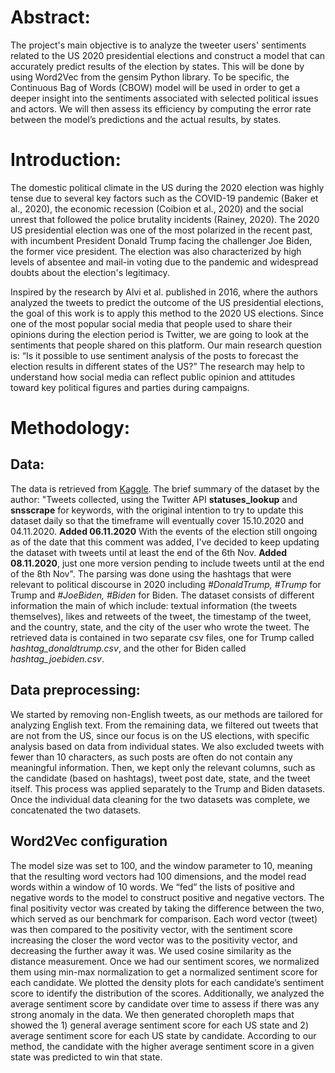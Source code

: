 # Abstract:
The project's main objective is to analyze the tweeter users' sentiments related to the US 2020 presidential elections and construct a model that can accurately predict results of the election by states. This will be done by using Word2Vec from the gensim Python library. To be specific, the Continuous Bag of Words (CBOW) model will be used in order to get a deeper insight into the sentiments associated with selected political issues and actors. We will then assess its efficiency by computing the error rate between the model’s predictions and the actual results, by states.

# Introduction:
The domestic political climate in the US during the 2020 election was highly tense due to several key factors such as the COVID-19 pandemic (Baker et al., 2020), the economic recession (Coibion et al., 2020) and the social unrest that followed the police brutality incidents (Rainey, 2020). The 2020 US presidential election was one of the most polarized in the recent past, with incumbent President Donald Trump facing the challenger Joe Biden, the former vice president. The election was also characterized by high levels of absentee and mail-in voting due to the pandemic and widespread doubts about the election's legitimacy.

Inspired by the research by Alvi et al. published in 2016, where the authors analyzed the tweets to predict the outcome of the US presidential elections, the goal of this work is to apply this method to the 2020 US elections. Since one of the most popular social media that people used to share their opinions during the election period is Twitter, we are going to look at the sentiments that people shared on this platform. Our main research question is: “Is it possible to use sentiment analysis of the posts to forecast the election results in different states of the US?” The research may help to understand how social media can reflect public opinion and attitudes toward key political figures and parties during campaigns.

# Methodology:
## Data:
The data is retrieved from [Kaggle](https://www.kaggle.com/datasets/manchunhui/us-election-2020-tweets).
The brief summary of the dataset by the author: "Tweets collected, using the Twitter API **statuses_lookup** and **snsscrape** for keywords, with the original intention to try to update this dataset daily so that the timeframe will eventually cover 15.10.2020 and 04.11.2020. **Added 06.11.2020** With the events of the election still ongoing as of the date that this comment was added, I've decided to keep updating the dataset with tweets until at least the end of the 6th Nov. **Added 08.11.2020**, just one more version pending to include tweets until at the end of the 8th Nov".
The parsing was done using the hashtags that were relevant to political discourse in 2020 including _#DonaldTrump, #Trump_ for Trump and _#JoeBiden, #Biden_ for Biden. The dataset consists of different information the main of which include: textual information (the tweets themselves), likes and retweets of the tweet, the timestamp of the tweet, and the country, state, and the city of the user who wrote the tweet. The retrieved data is contained in two separate csv files, one for Trump called _hashtag_donaldtrump.csv_, and the other for Biden called _hashtag_joebiden.csv_.

## Data preprocessing:
We started by removing non-English tweets, as our methods are tailored for analyzing English text. From the remaining data, we filtered out tweets that are not from the US, since our focus is on the US elections, with specific analysis based on data from individual states. We also excluded tweets with fewer than 10 characters, as such posts are often do not contain any meaningful information. Then, we kept only the relevant columns, such as the candidate (based on hashtags), tweet post date, state, and the tweet itself. This process was applied separately to the Trump and Biden datasets. Once the individual data cleaning for the two datasets was complete, we concatenated the two datasets.

## Word2Vec configuration
The model size was set to 100, and the window parameter to 10, meaning that the resulting word vectors had 100 dimensions, and the model read words within a window of 10 words. We “fed” the lists of positive and negative words to the model to construct positive and negative vectors. The final positivity vector was created by taking the difference between the two, which served as our benchmark for comparison.
Each word vector (tweet) was then compared to the positivity vector, with the sentiment score increasing the closer the word vector was to the positivity vector, and decreasing the further away it was. We used cosine similarity as the distance measurement.
Once we had our sentiment scores, we normalized them using min-max normalization to get a normalized sentiment score for each candidate. We plotted the density plots for each candidate’s sentiment score to identify the distribution of the scores. Additionally, we analyzed the average sentiment score by candidate over time to assess if there was any strong anomaly in the data. We then generated choropleth maps that showed the 1) general average sentiment score for each US state and 2) average sentiment score for each US state by candidate. According to our method, the candidate with the higher average sentiment score in a given state was predicted to win that state.
